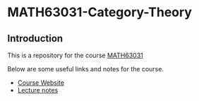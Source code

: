 # MATH63031-Category-Theory

## Introduction
 This is a repository for the course [MATH63031](https://www.manchester.ac.uk/study/masters/courses/list/12519/msc-pure-mathematics/course-details/MATH63031#course-unit-details)

Below are some useful links and notes for the course.

- [Course Website](https://www.manchester.ac.uk/study/masters/courses/list/12519/msc-pure-mathematics/course-details/MATH63031#course-unit-details)
- [Lecture notes](./lecture-notes)